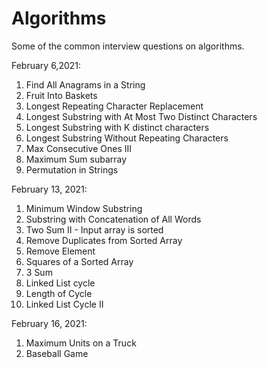 # Algorithms
Some of the common interview questions on algorithms.

February 6,2021:

  1) Find All Anagrams in a String
  2) Fruit Into Baskets
  3) Longest Repeating Character Replacement
  4) Longest Substring with At Most Two Distinct Characters
  5) Longest Substring with K distinct characters
  6) Longest Substring Without Repeating Characters
  7) Max Consecutive Ones III
  8) Maximum Sum subarray
  9) Permutation in Strings

February 13, 2021:

  1) Minimum Window Substring
  2) Substring with Concatenation of All Words
  3) Two Sum II - Input array is sorted
  4) Remove Duplicates from Sorted Array
  5) Remove Element
  6) Squares of a Sorted Array
  7) 3 Sum
  8) Linked List cycle
  9) Length of Cycle
  10) Linked List Cycle II

February 16, 2021:

  1) Maximum Units on a Truck
  2) Baseball Game
